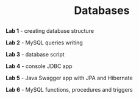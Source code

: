 #
# <p align="center">Databases</p>

**Lab 1** - creating database structure

**Lab 2** - MySQL queries writing

**Lab 3** - database script

**Lab 4** - console JDBC app

**Lab 5** - Java Swagger app with JPA and Hibernate

**Lab 6** - MySQL functions, procedures and triggers
